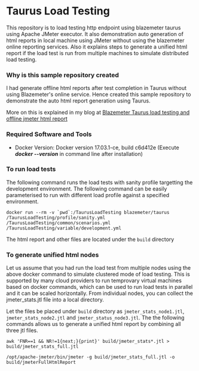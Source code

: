 # Taurus Load Testing
This repository is to load testing http endpoint using blazemeter taurus using Apache JMeter executor. It also demonstration auto generation of html reports in local machine using JMeter without using the blazemeter online reporting services. Also it explains steps to generate a unified html report if the load test is run from multiple machines to simulate distributed load testing.

### Why is this sample repository created
I had generate offline html reports after test completion in Taurus without using Blazemeter's online service. Hence created this sample repository to demonstrate the auto html report generation using Taurus.

More on this is explained in my blog at [Blazemeter Taurus load testing and offline jmeter html report](https://blogs.harishkannarao.com/2018/09/blazemeter-taurus-load-testing-and.html)

### Required Software and Tools
* Docker Version: Docker version 17.03.1-ce, build c6d412e (Execute **_docker --version_** in command line after installation)

### To run load tests
The following command runs the load tests with sanity profile targetting the development environment. The following command can be easily parameterised to run with different load profile against a specified environment.

    docker run --rm -v `pwd`:/TaurusLoadTesting blazemeter/taurus /TaurusLoadTesting/profile/sanity.yml /TaurusLoadTesting/common/scenarios.yml /TaurusLoadTesting/variable/development.yml

The html report and other files are located under the `build` directory

### To generate unified html nodes
Let us assume that you had run the load test from multiple nodes using the above docker command to simulate clustered mode of load testing. This is supported by many cloud providers to run temprovary virtual machines based on docker commands, which can be used to run load tests in parallel and it can be scaled horizontally.
From individual nodes, you can collect the jmeter_stats.jtl file into a local directory.

Let the files be placed under `build` directory as `jmeter_stats_node1.jtl`, `jmeter_stats_node2.jtl` and `jmeter_status_node3.jtl`. The the following commands allows us to generate a unified html report by combining all three jtl files.

    awk 'FNR==1 && NR!=1{next;}{print}' build/jmeter_stats*.jtl > build/jmeter_stats_full.jtl

    /opt/apache-jmeter/bin/jmeter -g build/jmeter_stats_full.jtl -o build/jmeterFullHtmlReport